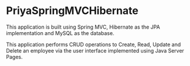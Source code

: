 # PriyaSpringMVCHibernate

This application is built using Spring MVC, Hibernate as the JPA implementation and MySQL as the database. 
 
This application performs CRUD operations to Create, Read, Update and Delete an employee via the user interface implemented using Java Server Pages.
